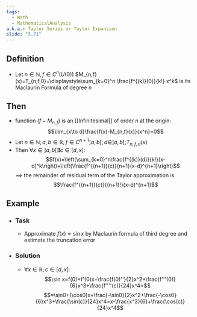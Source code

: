 ```yaml
---
tags:
  - Math
  - MathematicalAnalysis
a.k.a.: Taylor Series or Taylor Expansion
slide: "3.71"
---
```

## Definition
- Let $n\in\mathbb N, f\in C^n (U(0))$
$M_{n,f}(x)=T_{n,f,0}=\displaystyle\sum_{k=0}^n \frac{f^{(k)}(0)}{k!} x^k$ is its Maclaurin Formula of degree $n$
## Then 
- function $(f-M_{n,f})$ is an [[Infinitesimal]] of order $n$ at the origin:
$$\lim_{x\to d}\frac{f(x)-M_{n,f}(x)}{x^n}=0$$
- Let $n\in\mathbb N; a,b\in\mathbb R;f\in C^{n+1}]a,b[; d\in]a,b[;T_{n,f,d}(x)$
- Then $\forall x\in]a,b[\exists c \in[d,x]:$ 
$$f(x)=\left(\sum_{k=0}^n\frac{f^{(k)}(d)}{k!}(x-d)^k\right)+\left(\frac{f^{(n+1)}(c)}{n+1}(x-d)^{n+1}\right)$$ $\implies$ the remainder of residual term of the Taylor approximation is 
$$\frac{f^{(n+1)}(c)}{(n+1)!}(x-d)^{n+1}$$
## Example
- ### Task
	- Approximate $f(x)=\sin x$ by Maclaurin formula of third degree and estimate the truncation error
- ### Solution
	- $\forall x\in\mathbb R;c\in[d,x]:$
$$\sin x=f(0)+f'(0)x+\frac{f(0)''}{2}x^2+\frac{f'''(0)}{6}x^3+\frac{f''''(c)}{24}x^4=$$
$$=\sin0+(\cos0)x+\frac{-\sin0}{2}x^2+\frac{-\cos0}{6}x^3+\frac{\sin(c)}{24}x^4=x-\frac{x^3}{6}+\frac{\cos(c)}{24}x^4$$